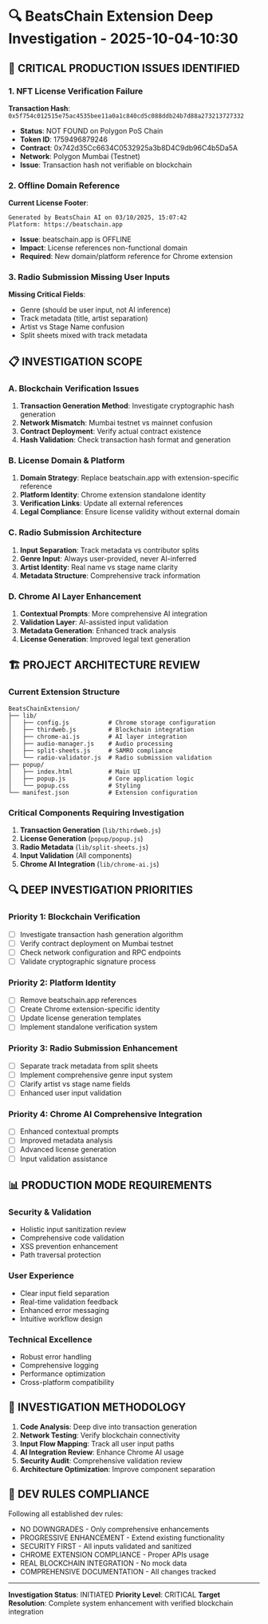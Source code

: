 # 🔍 BeatsChain Extension Deep Investigation - 2025-10-04-10:30

## 🚨 CRITICAL PRODUCTION ISSUES IDENTIFIED

### 1. NFT License Verification Failure
**Transaction Hash**: `0x5f754c012515e75ac4535bee11a0a1c840cd5c088ddb24b7d88a273213727332`
- **Status**: NOT FOUND on Polygon PoS Chain
- **Token ID**: 1759496879246
- **Contract**: 0x742d35Cc6634C0532925a3b8D4C9db96C4b5Da5A
- **Network**: Polygon Mumbai (Testnet)
- **Issue**: Transaction hash not verifiable on blockchain

### 2. Offline Domain Reference
**Current License Footer**: 
```
Generated by BeatsChain AI on 03/10/2025, 15:07:42
Platform: https://beatschain.app
```
- **Issue**: beatschain.app is OFFLINE
- **Impact**: License references non-functional domain
- **Required**: New domain/platform reference for Chrome extension

### 3. Radio Submission Missing User Inputs
**Missing Critical Fields**:
- Genre (should be user input, not AI inference)
- Track metadata (title, artist separation)
- Artist vs Stage Name confusion
- Split sheets mixed with track metadata

## 📋 INVESTIGATION SCOPE

### A. Blockchain Verification Issues
1. **Transaction Generation Method**: Investigate cryptographic hash generation
2. **Network Mismatch**: Mumbai testnet vs mainnet confusion
3. **Contract Deployment**: Verify actual contract existence
4. **Hash Validation**: Check transaction hash format and generation

### B. License Domain & Platform
1. **Domain Strategy**: Replace beatschain.app with extension-specific reference
2. **Platform Identity**: Chrome extension standalone identity
3. **Verification Links**: Update all external references
4. **Legal Compliance**: Ensure license validity without external domain

### C. Radio Submission Architecture
1. **Input Separation**: Track metadata vs contributor splits
2. **Genre Input**: Always user-provided, never AI-inferred
3. **Artist Identity**: Real name vs stage name clarity
4. **Metadata Structure**: Comprehensive track information

### D. Chrome AI Layer Enhancement
1. **Contextual Prompts**: More comprehensive AI integration
2. **Validation Layer**: AI-assisted input validation
3. **Metadata Generation**: Enhanced track analysis
4. **License Generation**: Improved legal text generation

## 🏗️ PROJECT ARCHITECTURE REVIEW

### Current Extension Structure
```
BeatsChainExtension/
├── lib/
│   ├── config.js           # Chrome storage configuration
│   ├── thirdweb.js         # Blockchain integration
│   ├── chrome-ai.js        # AI layer integration
│   ├── audio-manager.js    # Audio processing
│   ├── split-sheets.js     # SAMRO compliance
│   └── radio-validator.js  # Radio submission validation
├── popup/
│   ├── index.html          # Main UI
│   ├── popup.js            # Core application logic
│   └── popup.css           # Styling
└── manifest.json           # Extension configuration
```

### Critical Components Requiring Investigation
1. **Transaction Generation** (`lib/thirdweb.js`)
2. **License Generation** (`popup/popup.js`)
3. **Radio Metadata** (`lib/split-sheets.js`)
4. **Input Validation** (All components)
5. **Chrome AI Integration** (`lib/chrome-ai.js`)

## 🔍 DEEP INVESTIGATION PRIORITIES

### Priority 1: Blockchain Verification
- [ ] Investigate transaction hash generation algorithm
- [ ] Verify contract deployment on Mumbai testnet
- [ ] Check network configuration and RPC endpoints
- [ ] Validate cryptographic signature process

### Priority 2: Platform Identity
- [ ] Remove beatschain.app references
- [ ] Create Chrome extension-specific identity
- [ ] Update license generation templates
- [ ] Implement standalone verification system

### Priority 3: Radio Submission Enhancement
- [ ] Separate track metadata from split sheets
- [ ] Implement comprehensive genre input system
- [ ] Clarify artist vs stage name fields
- [ ] Enhanced user input validation

### Priority 4: Chrome AI Comprehensive Integration
- [ ] Enhanced contextual prompts
- [ ] Improved metadata analysis
- [ ] Advanced license generation
- [ ] Input validation assistance

## 📊 PRODUCTION MODE REQUIREMENTS

### Security & Validation
- Holistic input sanitization review
- Comprehensive code validation
- XSS prevention enhancement
- Path traversal protection

### User Experience
- Clear input field separation
- Real-time validation feedback
- Enhanced error messaging
- Intuitive workflow design

### Technical Excellence
- Robust error handling
- Comprehensive logging
- Performance optimization
- Cross-platform compatibility

## 🎯 INVESTIGATION METHODOLOGY

1. **Code Analysis**: Deep dive into transaction generation
2. **Network Testing**: Verify blockchain connectivity
3. **Input Flow Mapping**: Track all user input paths
4. **AI Integration Review**: Enhance Chrome AI usage
5. **Security Audit**: Comprehensive validation review
6. **Architecture Optimization**: Improve component separation

## 📝 DEV RULES COMPLIANCE

Following all established dev rules:
- NO DOWNGRADES - Only comprehensive enhancements
- PROGRESSIVE ENHANCEMENT - Extend existing functionality
- SECURITY FIRST - All inputs validated and sanitized
- CHROME EXTENSION COMPLIANCE - Proper APIs usage
- REAL BLOCKCHAIN INTEGRATION - No mock data
- COMPREHENSIVE DOCUMENTATION - All changes tracked

---

**Investigation Status**: INITIATED
**Priority Level**: CRITICAL
**Target Resolution**: Complete system enhancement with verified blockchain integration